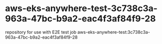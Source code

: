 # aws-eks-anywhere-test-3c738c3a-963a-47bc-b9a2-eac4f3af84f9-28
repository for use with E2E test job aws-eks-anywhere-test:3c738c3a-963a-47bc-b9a2-eac4f3af84f9-28
